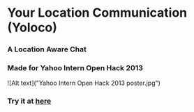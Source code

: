 # Your Location Communication (Yoloco) 
### A Location Aware Chat

### Made for Yahoo Intern Open Hack 2013
![Alt text]("Yahoo Intern Open Hack 2013 poster.jpg")

### Try it at [here](http://sumukh.github.io/QuickChat/)
